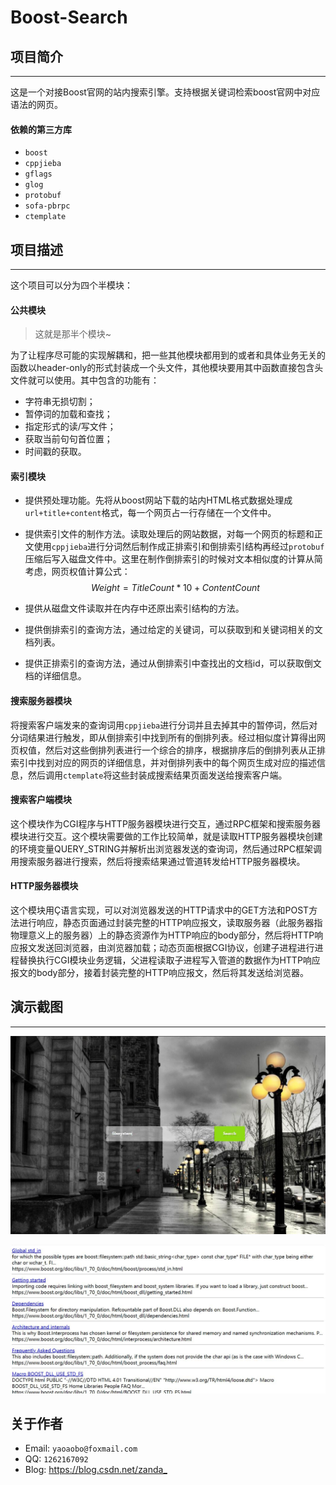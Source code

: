 # Boost-Search

## 项目简介

---

这是一个对接Boost官网的站内搜索引擎。支持根据关键词检索boost官网中对应语法的网页。

#### 依赖的第三方库

- `boost`
- `cppjieba`
- `gflags`
- `glog`
- `protobuf`
- `sofa-pbrpc`
- `ctemplate`

## 项目描述

---

这个项目可以分为四个半模块：

#### 公共模块

> 这就是那半个模块~

为了让程序尽可能的实现解耦和，把一些其他模块都用到的或者和具体业务无关的函数以header-only的形式封装成一个头文件，其他模块要用其中函数直接包含头文件就可以使用。其中包含的功能有：

- 字符串无损切割；
- 暂停词的加载和查找；
- 指定形式的读/写文件；
- 获取当前句句首位置；
- 时间戳的获取。

#### 索引模块

- 提供预处理功能。先将从boost网站下载的站内HTML格式数据处理成`url+title+content`格式，每一个网页占一行存储在一个文件中。

- 提供索引文件的制作方法。读取处理后的网站数据，对每一个网页的标题和正文使用`cppjieba`进行分词然后制作成正排索引和倒排索引结构再经过`protobuf`压缩后写入磁盘文件中。这里在制作倒排索引的时候对文本相似度的计算从简考虑，网页权值计算公式：
  $$
  Weight =TitleCount * 10 + ContentCount
  $$

- 提供从磁盘文件读取并在内存中还原出索引结构的方法。
- 提供倒排索引的查询方法，通过给定的关键词，可以获取到和关键词相关的文档列表。
- 提供正排索引的查询方法，通过从倒排索引中查找出的文档id，可以获取倒文档的详细信息。

#### 搜索服务器模块

将搜索客户端发来的查询词用`cppjieba`进行分词并且去掉其中的暂停词，然后对分词结果进行触发，即从倒排索引中找到所有的倒排列表。经过相似度计算得出网页权值，然后对这些倒排列表进行一个综合的排序，根据排序后的倒排列表从正排索引中找到对应的网页的详细信息，并对倒排列表中的每个网页生成对应的描述信息，然后调用`ctemplate`将这些封装成搜索结果页面发送给搜索客户端。

#### 搜索客户端模块

这个模块作为CGI程序与HTTP服务器模块进行交互，通过RPC框架和搜索服务器模块进行交互。这个模块需要做的工作比较简单，就是读取HTTP服务器模块创建的环境变量QUERY_STRING并解析出浏览器发送的查询词，然后通过RPC框架调用搜索服务器进行搜索，然后将搜索结果通过管道转发给HTTP服务器模块。

#### HTTP服务器模块

这个模块用Ç语言实现，可以对浏览器发送的HTTP请求中的GET方法和POST方法进行响应，静态页面通过封装完整的HTTP响应报文，读取服务器（此服务器指物理意义上的服务器）上的静态资源作为HTTP响应的body部分，然后将HTTP响应报文发送回浏览器，由浏览器加载；动态页面根据CGI协议，创建子进程进行进程替换执行CGI模块业务逻辑，父进程读取子进程写入管道的数据作为HTTP响应报文的body部分，接着封装完整的HTTP响应报文，然后将其发送给浏览器。

## 演示截图

---

![search_image](https://github.com/fenshitianyue/Boost-Search/blob/master/images/search_image.jpg)

![search_image_result](https://github.com/fenshitianyue/Boost-Search/blob/master/images/search_result_image.jpg)

## 关于作者

- Email: `yaoaobo@foxmail.com`
- QQ: `1262167092`
- Blog: <https://blog.csdn.net/zanda_>